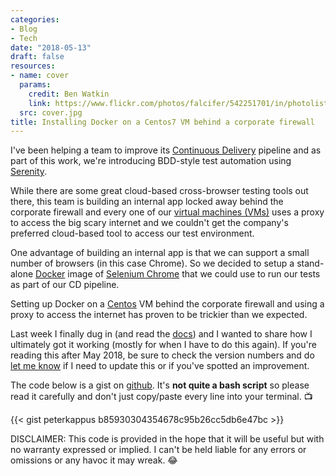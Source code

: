 ```yaml
---
categories:
- Blog
- Tech
date: "2018-05-13"
draft: false
resources:
- name: cover
  params:
    credit: Ben Watkin
    link: https://www.flickr.com/photos/falcifer/542251701/in/photolist-PVbxg-4xjtAG-88e6qv-YBBKy-akFb78-43FX28-6tjvVE-dWkUmx-7uk4rJ-6N5CeB-DkfvJ-4uLw5G-nZ77yj-7K9dUo-89DfiC-5SmMuN-qoyaNe-bu2EBf-6goydB-6AsL2w-8FDfdS-5ShsEi-5SmMUL-b1mmqM-hbPAx-uJhbw-99aRUA-6QYxG7-e7XJ8D-4yqK19-a8mqdX-73Rtq5-7uKbYx-QVpJ5-4SiSiD-77nmEc-6vgs84-41DxvP-adE4Qr-5fVaf9-5sYq17-fj2L3k-2FGBAU-9gc1xM-6QceDJ-e5yFUM-7DYFwV-dVjTmv-btMUoR-7E3vRy
  src: cover.jpg
title: Installing Docker on a Centos7 VM behind a corporate firewall
---
```


I've been helping a team to improve its [Continuous Delivery](https://en.wikipedia.org/wiki/Continuous_delivery) pipeline and as part of this work, we're introducing BDD-style test automation using [Serenity](http://www.thucydides.info). 

While there are some great cloud-based cross-browser testing tools out there, this team is building an internal app locked away behind the corporate firewall and every one of our [virtual machines (VMs)](https://en.wikipedia.org/wiki/Virtual_machine) uses a proxy to access the big scary internet and we couldn't get the company's preferred cloud-based tool to access our test environment.

One advantage of building an internal app is that we can support a small number of browsers (in this case Chrome). So we decided to setup a stand-alone [Docker](https://www.docker.com/) image of [Selenium Chrome](https://hub.docker.com/r/selenium/standalone-chrome/) that we could use to run our tests as part of our CD pipeline. 

Setting up Docker on a [Centos](https://www.centos.org/) VM behind the corporate firewall and using a proxy to access the internet has proven to be trickier than we expected.

Last week I finally dug in (and read the [docs](https://docs.docker.com/config/daemon/systemd/#httphttps-proxy)) and I wanted to share how I ultimately got it working (mostly for when I have to do this again). If you're reading this after May 2018, be sure to check the version numbers and do [let me know](/contact) if I need to update this or if you've spotted an improvement.

The code below is a gist on [github](https://gist.github.com/peterkappus/b85930304354678c95b26cc5db6e47bc). It's **not quite a bash script** so please read it carefully and don't just copy/paste every line into your terminal. :tv:

{{< gist peterkappus b85930304354678c95b26cc5db6e47bc >}}

DISCLAIMER: This code is provided in the hope that it will be useful but with no warranty expressed or implied. I can't be held liable for any errors or omissions or any havoc it may wreak. :joy:
